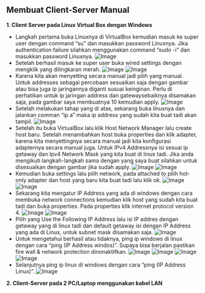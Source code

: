 ## Membuat Client-Server Manual

**1. Client Server pada Linux Virtual Box dengan Windows**
+ Langkah pertama buka Linuxnya di VirtualBox kemudian masuk ke super user dengan command “su” dan masukkan password Linuxnya. Jika authentication failure silahkan menggunakan command “sudo -i” dan masukkan password Linuxnya.
![Image](tugas1no1_1.png)
+ Setelah berhasil masuk ke super user buka wired settings dengan mengklik yang dilingkaran merah.
![Image](tugas1no1_2.PNG "Img")
![Image](tugas1no1_3.PNG "Img")
+ Karena kita akan menyetting secara manual jadi pilih yang manual. Untuk addresses sebagai percobaan sesuaikan saja dengan gambar atau bisa juga ip jaringannya diganti susuai keinginan. Perlu di perhatikan untuk ip jaringan address dan gatewaysebaiknya disamakan saja, pada gambar saya membuatnya 10 kemudian apply.
![Image](tugas1no1_4.PNG "Img")
+ Setelah melakukan tahap yang di atas, sekarang buka linuxnya dan jalankan comman “ip a” maka ip address yang sudah kita buat tadi akan tampil. 
![Image](tugas1no1_5.PNG "Img")
+ Setelah itu buka VirtualBox lalu klik Host Network Manager lalu create host baru. Setelah menambahkan host buka properties dan klik adapter, karena kita menyettingnya secara manual jadi kita konfigurasi adapternya secara manual juga. Untuk IPv4 Addressnya isi sesuai ip getaway dan Ipv4 Network Mask yang kita buat di linux tadi. Jika anda mengikuti langkah-langkah sama dengan yang saya buat silahkan untuk disesuaikan dengan gambar jika sudah apply. 
![Image](tugas1no1_6.PNG "Img")
![Image](tugas1no1_7.PNG "Img")
+ Kemudian buka settings lalu pilih network, pada attached to pilih hot-only adapter dan host yang baru kita buat tadi lalu klik ok.
![Image](tugas1no1_8.PNG "Img")
![Image](tugas1no1_9.PNG "Img")
+ Sekarang kita mengatur IP Address yang ada di windows dengan cara membuka network connections kemudian klik host yang sudah kita buat tadi dan buka properties. Pada properties klik internet protocol version 4.
![Image](tugas1no1_10.PNG "Img")
![Image](tugas1no1_11.PNG "Img")
+ Pilih yang Use the Following IP Address lalu isi IP addres dengan getaway yang di linux tadi dan default getaway isi dengan IP Address yang ada di Linux, untuk subnet mask disamakan saja.
![Image](tugas1no1_12.PNG "Img")
+ Untuk mengetahui berhasil atau tidaknya, ping ip windows di linux dengan cara “ping (IP Address windos)”. Supaya bisa berjalan pastikan fire wall & network protection dinonaktifkan.
![Image](tugas1no1_13.PNG "Img")
![Image](tugas1no1_14.PNG "Img")
![Image](tugas1no1_15.PNG "Img")
![Image](tugas1no1_16.PNG "Img")
+ Selanjutnya ping ip linux di windows dengan cara “ping (IP Address Linux)”.
![Image](tugas1no1_17.PNG "Img")

**2. Client-Server pada 2 PC/Laptop menggunakan kabel LAN**
